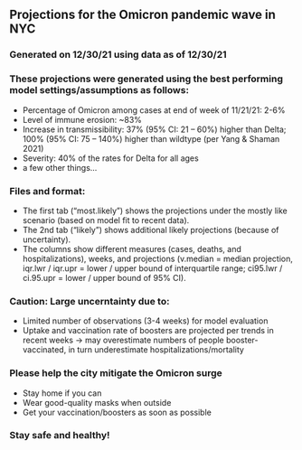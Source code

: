 ## Projections for the Omicron pandemic wave in NYC
### Generated on 12/30/21 using data as of 12/30/21

### These projections were generated using the best performing model settings/assumptions as follows:
- Percentage of Omicron among cases at end of week of 11/21/21: 2-6%
- Level of immune erosion: ~83%
- Increase in transmissibility: 37% (95% CI: 21 – 60%) higher than Delta; 100% (95% CI: 75 – 140%) higher than wildtype (per Yang & Shaman 2021)
- Severity: 40% of the rates for Delta for all ages
- a few other things...

### Files and format:
- The first tab (“most.likely”) shows the projections under the mostly like scenario (based on model fit to recent data). 
- The 2nd tab (“likely”) shows additional likely projections (because of uncertainty). 
- The columns show different measures (cases, deaths, and hospitalizations), weeks, and projections (v.median = median projection, iqr.lwr / iqr.upr = lower / upper bound of interquartile range;  ci95.lwr / ci.95.upr = lower / upper bound of 95% CI). 

###  Caution: Large uncerntainty due to:
- Limited number of observations (3-4 weeks) for model evaluation 
- Uptake and vaccination rate of boosters are projected per trends in recent weeks -> may overestimate numbers of people booster- vaccinated, in turn underestimate hospitalizations/mortality

### Please help the city mitigate the Omicron surge
- Stay home if you can
- Wear good-quality masks when outside
- Get your vaccination/boosters as soon as possible

### Stay safe and healthy!

